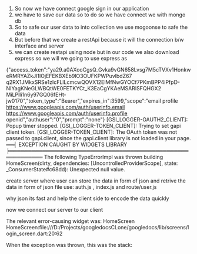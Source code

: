 1. So now we have connect google sign in our application
2. we have to save our data so to do so we have connect we with mongo db
3. So to safe our user data to into collection we use mogoonse to safe the data 
4. But before that we create a restApi because it will the connection b/w interface and server
5. we can create restapi using node but in our code we also download express so we will we going to use express as 





































{"access_token":"ya29.a0AXooCgsQ_Gvka9vGN658Lvsg7M5cTVXv1HonkweRMRYAZkJl1IOjEFEKBXEb9lO3OUFKPWPuvlbdZ67
q2RX1JMkxSRSe1zIcFLlLcmcwQOVX12ElMfNwGYOCf7PKmBPP4iPfpD-NIYagKNeGLWBQtWE0FETKYCt_K3EaCgYKAeMSARISFQHGX2
MiLPlli1n6y97GQ06fEHt-jw0170","token_type":"Bearer","expires_in":3599,"scope":"email profile
https://www.googleapis.com/auth/userinfo.email https://www.googleapis.com/auth/userinfo.profile        
openid","authuser":"0","prompt":"none"}
[GSI_LOGGER-OAUTH2_CLIENT]: Popup timer stopped.
[GSI_LOGGER-TOKEN_CLIENT]: Trying to set gapi client token.
[GSI_LOGGER-TOKEN_CLIENT]: The OAuth token was not passed to gapi.client, since the gapi.client library
is not loaded in your page.
══╡ EXCEPTION CAUGHT BY WIDGETS LIBRARY ╞═══════════════════════════════════════════════════════════
The following TypeErrorImpl was thrown building HomeScreen(dirty, dependencies:
[UncontrolledProviderScope], state: _ConsumerState#c68dd):
Unexpected null value.


create server where user can store the data in form of json and retrive the data in form of json file use: auth.js , index.js and route/user.js


why json its fast and help the client side to encode the data quickly 


now we connect our server to our client

The relevant error-causing widget was:
  HomeScreen
  HomeScreen:file:///D:/Projects/googledocsCLone/googledocs/lib/screens/login_screen.dart:20:62        

When the exception was thrown, this was the stack: